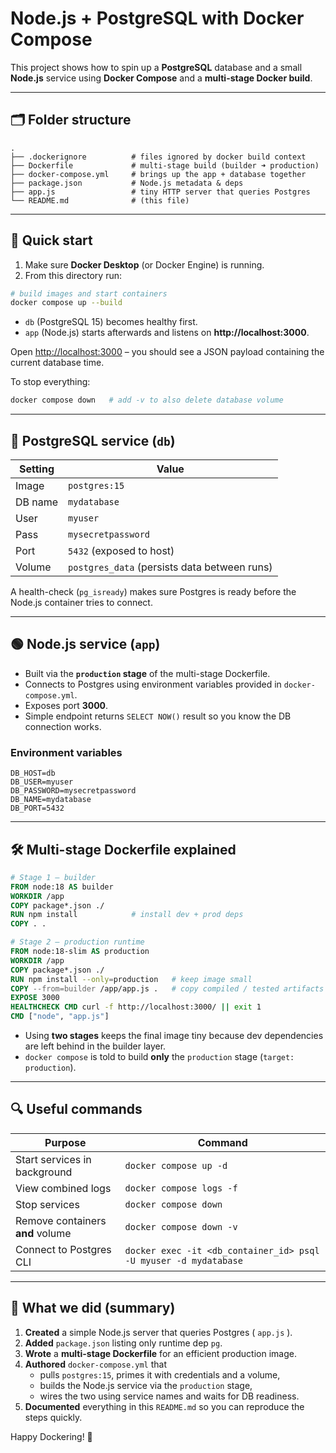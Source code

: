 # Node.js + PostgreSQL with Docker Compose

This project shows how to spin up a **PostgreSQL** database and a small **Node.js** service using **Docker Compose** and a **multi-stage Docker build**.

---
## 🗂️ Folder structure
```
.
├── .dockerignore          # files ignored by docker build context
├── Dockerfile             # multi-stage build (builder ➜ production)
├── docker-compose.yml     # brings up the app + database together
├── package.json           # Node.js metadata & deps
├── app.js                 # tiny HTTP server that queries Postgres
└── README.md              # (this file)

```

---
## 🚀 Quick start
1.  Make sure **Docker Desktop** (or Docker Engine) is running.
2.  From this directory run:

```bash
# build images and start containers
docker compose up --build
```

*   `db` (PostgreSQL 15) becomes healthy first.
*   `app` (Node.js) starts afterwards and listens on **http://localhost:3000**.

Open <http://localhost:3000> – you should see a JSON payload containing the current database time.

To stop everything:
```bash
docker compose down   # add -v to also delete database volume
```

---
## 🐘 PostgreSQL service (`db`)
| Setting | Value |
|---------|-------|
| Image   | `postgres:15` |
| DB name | `mydatabase`  |
| User    | `myuser`      |
| Pass    | `mysecretpassword` |
| Port    | `5432` (exposed to host) |
| Volume  | `postgres_data` (persists data between runs) |

A health-check (`pg_isready`) makes sure Postgres is ready before the Node.js container tries to connect.

---
## 🟢 Node.js service (`app`)
* Built via the **`production` stage** of the multi-stage Dockerfile.
* Connects to Postgres using environment variables provided in `docker-compose.yml`.
* Exposes port **3000**.
* Simple endpoint returns `SELECT NOW()` result so you know the DB connection works.

### Environment variables
```
DB_HOST=db
DB_USER=myuser
DB_PASSWORD=mysecretpassword
DB_NAME=mydatabase
DB_PORT=5432
```

---
## 🛠️ Multi-stage Dockerfile explained
```Dockerfile
# Stage 1 – builder
FROM node:18 AS builder
WORKDIR /app
COPY package*.json ./
RUN npm install            # install dev + prod deps
COPY . .

# Stage 2 – production runtime
FROM node:18-slim AS production
WORKDIR /app
COPY package*.json ./
RUN npm install --only=production   # keep image small
COPY --from=builder /app/app.js .   # copy compiled / tested artifacts
EXPOSE 3000
HEALTHCHECK CMD curl -f http://localhost:3000/ || exit 1
CMD ["node", "app.js"]
```
* Using **two stages** keeps the final image tiny because dev dependencies are left behind in the builder layer.
* `docker compose` is told to build **only** the `production` stage (`target: production`).

---
## 🔍 Useful commands
| Purpose | Command |
|---------|---------|
| Start services in background | `docker compose up -d` |
| View combined logs           | `docker compose logs -f` |
| Stop services                | `docker compose down` |
| Remove containers **and** volume | `docker compose down -v` |
| Connect to Postgres CLI      | `docker exec -it <db_container_id> psql -U myuser -d mydatabase` |

---
## 📝 What we did (summary)
1. **Created** a simple Node.js server that queries Postgres ( `app.js` ).
2. **Added** `package.json` listing only runtime dep `pg`.
3. **Wrote** a **multi-stage Dockerfile** for an efficient production image.
4. **Authored** `docker-compose.yml` that
   * pulls `postgres:15`, primes it with credentials and a volume,
   * builds the Node.js service via the `production` stage,
   * wires the two using service names and waits for DB readiness.
5. **Documented** everything in this `README.md` so you can reproduce the steps quickly.

Happy Dockering! 🎉
